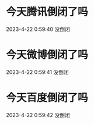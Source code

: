# 今天腾讯倒闭了吗

2023-4-22 0:59:40 没倒闭

# 今天微博倒闭了吗

2023-4-22 0:59:41 没倒闭

# 今天百度倒闭了吗

2023-4-22 0:59:42 没倒闭

